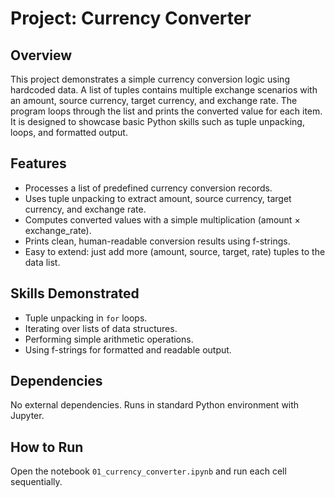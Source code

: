 # Project: Currency Converter

## Overview
This project demonstrates a simple currency conversion logic using hardcoded data. A list of tuples contains multiple exchange scenarios with an amount, source currency, target currency, and exchange rate. The program loops through the list and prints the converted value for each item. It is designed to showcase basic Python skills such as tuple unpacking, loops, and formatted output.

## Features
- Processes a list of predefined currency conversion records.
- Uses tuple unpacking to extract amount, source currency, target currency, and exchange rate.
- Computes converted values with a simple multiplication (amount × exchange_rate).
- Prints clean, human-readable conversion results using f-strings.
- Easy to extend: just add more (amount, source, target, rate) tuples to the data list.

## Skills Demonstrated
- Tuple unpacking in `for` loops.
- Iterating over lists of data structures.
- Performing simple arithmetic operations.
- Using f-strings for formatted and readable output.


## Dependencies
No external dependencies. Runs in standard Python environment with Jupyter.

## How to Run
Open the notebook `01_currency_converter.ipynb` and run each cell sequentially.
